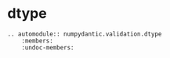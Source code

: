 # dtype

```{eval-rst}
.. automodule:: numpydantic.validation.dtype
    :members:
    :undoc-members:
```